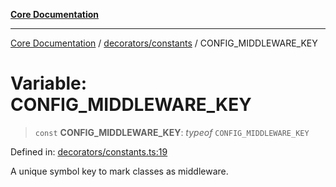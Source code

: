[**Core Documentation**](../../../README.md)

***

[Core Documentation](../../../README.md) / [decorators/constants](../README.md) / CONFIG\_MIDDLEWARE\_KEY

# Variable: CONFIG\_MIDDLEWARE\_KEY

> `const` **CONFIG\_MIDDLEWARE\_KEY**: *typeof* `CONFIG_MIDDLEWARE_KEY`

Defined in: [decorators/constants.ts:19](https://github.com/stonemjs/core/blob/85781fe5b87769612839dd6b850ba45186d357fa/src/decorators/constants.ts#L19)

A unique symbol key to mark classes as middleware.
